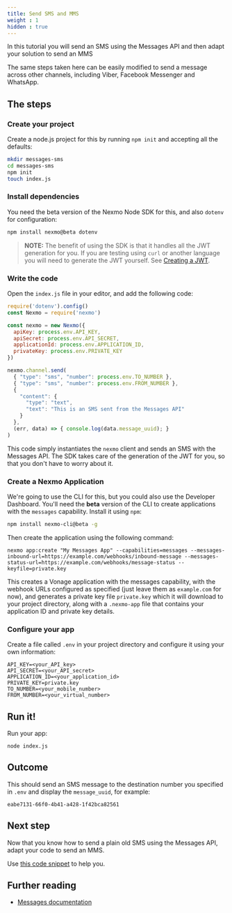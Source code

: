 ```yaml
---
title: Send SMS and MMS
weight : 1
hidden : true
---
```


In this tutorial you will send an SMS using the Messages API and then adapt your solution to send an MMS

The same steps taken here can be easily modified to send a message across other channels, including Viber, Facebook Messenger and WhatsApp.


## The steps

### Create your project

Create a node.js project for this by running `npm init` and accepting all the defaults:

```bash
mkdir messages-sms
cd messages-sms
npm init
touch index.js
```

### Install dependencies

You need the beta version of the Nexmo Node SDK for this, and also `dotenv` for configuration:

```bash
npm install nexmo@beta dotenv
```

> **NOTE:** The benefit of using the SDK is that it handles all the JWT generation for you. If you are testing using `curl` or another language you will need to generate the JWT yourself. See [Creating a JWT](https://developer.nexmo.com/concepts/guides/authentication#using-the-nexmo-cli-to-generate-jwts).

### Write the code

Open the `index.js` file in your editor, and add the following code:

```javascript
require('dotenv').config()
const Nexmo = require('nexmo')

const nexmo = new Nexmo({
  apiKey: process.env.API_KEY,
  apiSecret: process.env.API_SECRET,
  applicationId: process.env.APPLICATION_ID,
  privateKey: process.env.PRIVATE_KEY
})

nexmo.channel.send(
  { "type": "sms", "number": process.env.TO_NUMBER },
  { "type": "sms", "number": process.env.FROM_NUMBER },
  {
    "content": {
      "type": "text",
      "text": "This is an SMS sent from the Messages API"
    }
  },
  (err, data) => { console.log(data.message_uuid); }
)
```

This code simply instantiates the `nexmo` client and sends an SMS with the Messages API. The SDK takes care of the generation of the JWT for you, so that you don't have to worry about it.

### Create a Nexmo Application

We're going to use the CLI for this, but you could also use the Developer Dashboard. You'll need the **beta** version of the CLI to create applications with the `messages` capability. Install it using `npm`:

```bash
npm install nexmo-cli@beta -g
```

Then create the application using the following command:

``` shell
nexmo app:create "My Messages App" --capabilities=messages --messages-inbound-url=https://example.com/webhooks/inbound-message --messages-status-url=https://example.com/webhooks/message-status --keyfile=private.key
```

This creates a Vonage application with the messages capability, with the webhook URLs configured as specified (just leave them as `example.com` for now), and generates a private key file `private.key` which it will download to your project directory, along with a `.nexmo-app` file that contains your application ID and private key details.


### Configure your app

Create a file called `.env` in your project directory and configure it using your own information:

```
API_KEY=<your_API_key>
API_SECRET=<your_API_secret>
APPLICATION_ID=<your_application_id>
PRIVATE_KEY=private.key
TO_NUMBER=<your_mobile_number>
FROM_NUMBER=<your_virtual_number>
```

## Run it!

Run your app:

```
node index.js
```

## Outcome

This should send an SMS message to the destination number you specified in `.env` and display the `message_uuid`, for example:

```
eabe7131-66f0-4b41-a428-1f42bca82561
```

## Next step

Now that you know how to send a plain old SMS using the Messages API, adapt your code to send an MMS.

Use [this code snippet](https://developer.nexmo.com/messages/code-snippets/mms/send-mms) to help you.

## Further reading

* [Messages documentation](https://developer.nexmo.com/concepts/overview)